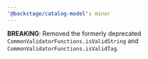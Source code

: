 ```yaml
---
'@backstage/catalog-model': minor
---
```


**BREAKING**: Removed the formerly deprecated `CommonValidatorFunctions.isValidString` and `CommonValidatorFunctions.isValidTag`.
